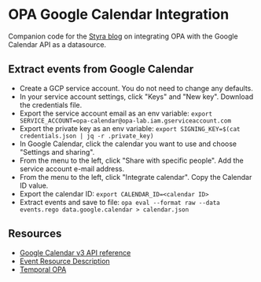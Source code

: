 # OPA Google Calendar Integration

Companion code for the [Styra blog](https://blog.styra.com/blog/the-power-of-data-calendar-based-policy-enforcement) on integrating OPA with the Google Calendar API as a datasource.

## Extract events from Google Calendar

* Create a GCP service account. You do not need to change any defaults.
* In your service account settings, click "Keys" and "New key". Download the credentials file.
* Export the service account email as an env variable: `export SERVICE_ACCOUNT=opa-calendar@opa-lab.iam.gserviceaccount.com`
* Export the private key as an env variable: `export SIGNING_KEY=$(cat credentials.json | jq -r .private_key)`
* In Google Calendar, click the calendar you want to use and choose "Settings and sharing".
* From the menu to the left, click "Share with specific people". Add the service account e-mail address.
* From the menu to the left, click "Integrate calendar". Copy the Calendar ID value.
* Export the calendar ID: `export CALENDAR_ID=<calendar ID>`
* Extract events and save to file: `opa eval --format raw --data events.rego data.google.calendar > calendar.json`

## Resources

* [Google Calendar v3 API reference](https://developers.google.com/calendar/api/v3/reference)
* [Event Resource Description](https://developers.google.com/calendar/api/v3/reference/events)
* [Temporal OPA](https://github.com/mhausenblas/temporal-opa)
